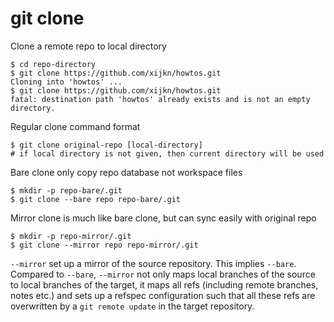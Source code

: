 
# git clone

Clone a remote repo to local directory
```
$ cd repo-directory
$ git clone https://github.com/xijkn/howtos.git
Cloning into 'howtos' ...
$ git clone https://github.com/xijkn/howtos.git   
fatal: destination path 'howtos' already exists and is not an empty directory.
```

Regular clone command format
```
$ git clone original-repo [local-directory]
# if local directory is not given, then current directory will be used
```

Bare clone only copy repo database not workspace files
```
$ mkdir -p repo-bare/.git
$ git clone --bare repo repo-bare/.git
```

Mirror clone is much like bare clone, but can sync easily with original repo
```
$ mkdir -p repo-mirror/.git
$ git clone --mirror repo repo-mirror/.git
```
`--mirror` set up a mirror of the source repository. This implies `--bare`. 
Compared to `--bare`, `--mirror` not only maps local branches of the source to local branches of the target, 
it maps all refs (including remote branches, notes etc.) and sets up a refspec configuration 
such that all these refs are overwritten by a `git remote update` in the target repository.

